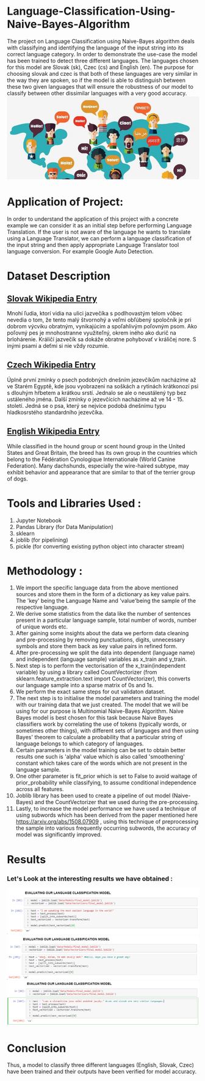 # Language-Classification-Using-Naive-Bayes-Algorithm
The project on Language Classification using Naive-Bayes algorithm deals with classifying and identifying the language of the input string into its correct language category. In order to demonstrate the use-case the model has been trained to detect three different languages. The languages chosen for this model are Slovak (sk), Czec (cs) and English (en). The purpose for choosing slovak and czec is that both of these languages are very similar in the way they are spoken, so if the model is able to distinguish between these two given languages that will ensure the robustness of our model to classify between other dissimilar languages with a very good accuracy.
![](images/diff_lang.jpg)
# Application of Project:
In order to understand the application of this project with a concrete example we can consider it as an initial step before performing Language Translation. If the user is not aware of the language he wants to translate using a Language Translator, we can perform a language classification of the input string and then apply appropriate Language Translator tool language conversion. For example Google Auto Detection.

# Dataset Description
## [Slovak Wikipedia Entry](https://sk.wikipedia.org/wiki/Jazveč%C3%ADk)
Mnohí ľudia, ktorí vidia na ulici jazvečíka s podlhovastým telom vôbec nevedia o tom, že tento malý štvornohý a veľmi obľúbený spoločník je pri dobrom výcviku obratným, vynikajúcim a spoľahlivým poľovným psom. Ako poľovný pes je mnohostranne využiteľný, okrem iného ako durič na brlohárenie. Králičí jazvečík sa dokáže obratne pohybovať v králičej nore. S inými psami a deťmi si nie vždy rozumie.

## [Czech Wikipedia Entry](https://cs.wikipedia.org/wiki/Jezevč%C3%ADk)
Úplně první zmínky o psech podobných dnešním jezevčíkům nacházíme až ve Starém Egyptě, kde jsou vyobrazeni na soškách a rytinách krátkonozí psi s dlouhým hřbetem a krátkou srstí. Jednalo se ale o neustálený typ bez ustáleného jména. Další zmínky o jezevčících nacházíme až ve 14 - 15. století. Jedná se o psa, který se nejvíce podobá dnešnímu typu hladkosrstého standardního jezevčíka.


## [English Wikipedia Entry](https://en.wikipedia.org/wiki/Dachshund)
While classified in the hound group or scent hound group in the United States and Great Britain, the breed has its own group in the countries which belong to the Fédération Cynologique Internationale (World Canine Federation). Many dachshunds, especially the wire-haired subtype, may exhibit behavior and appearance that are similar to that of the terrier group of dogs.

# Tools and Libraries Used :
1. Jupyter Notebook
2. Pandas Library (for Data Manipulation)
3. sklearn
4. joblib (for pipelining)
5. pickle (for converting existing python object into character stream)

# Methodology :
1. We import the specific language data from the above mentioned sources and store them in the form of a dictionary as key value pairs. The 'key' being the Language Name and 'value'being the sample of the respective language.
2. We derive some statistics from the data like the number of sentences present in a particular language sample, total number of words, number of unique words etc.
3. After gaining some insights about the data we perform data cleaning and pre-processing by removing punctuations, digits, unnecessary symbols and store them back as key value pairs in refined form.
4. After pre-processing we split the data into dependent (language name) and independent (language sample) variables as x_train and y_train.
5. Next step is to perform the vectorisation of the x_train(independent variable) by using a library called CountVectorizer (from sklearn.feature_extraction.text import CountVectorizer), this converts our language sample into a sparse matrix of 0s and 1s.
6. We perform the exact same steps for out validaton dataset.
7. The next step is to initialise the model parameters and training the model with our training data that we just created. The model that we will be using for our purpose is Multinomial Naive-Bayes Algorithm. Naive Bayes model is best chosen for this task because Naive Bayes classifiers work by correlating the use of tokens (typically words, or sometimes other things), with different sets of languages and then using Bayes' theorem to calculate a probability that a particular string of language belongs to which category of languages.
8. Certain parameters in the model training can be set to obtain better results one such is 'alpha' value which is also called 'smoothening' constant which takes care of the words which are not present in the language sample. 
9. One other parameter is fit_prior which is set to False to avoid waitage of prior_probability while classifying, to assume conditional independence across all features.
10. Joblib library has been used to create a pipeline of out model (Naive-Bayes) and the CountVectorizer that we used during the pre-processing.
10. Lastly, to increase the model performance we have used a technique of using subwords which has been derived from the paper mentioned here https://arxiv.org/abs/1508.07909 , using this technique of preprocessing the sample into various frequently occurring subwords, the accuracy of model was significantly improved.

# Results
### Let's Look at the interesting results we have obtained :

![](images/english.png)
![](images/slovak.png)
![](images/czec.png)



# Conclusion
Thus, a model to classify three different languages (English, Slovak, Czec) have been trained and their outputs have been verified for model accuracy.
